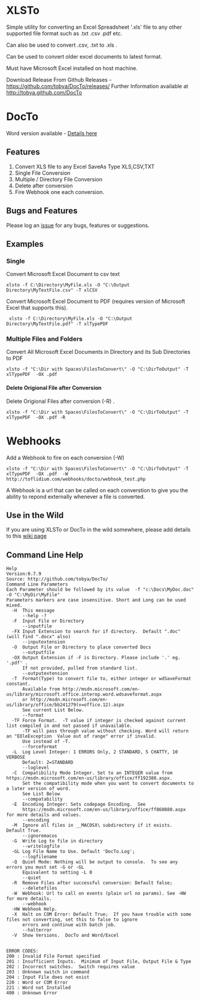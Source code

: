 # XLSTo

Simple utility for converting an Excel Spreadsheet  '.xls' file to any other supported file format 
such as .txt .csv .pdf etc.  

Can also be used to convert .csv, .txt to .xls .

Can be used to convert older excel documents to latest format.

Must have Microsoft Excel installed on host machine.

Download Release From Github Releases - https://github.com/tobya/DocTo/releases/
Further Information available at http://tobya.github.com/DocTo

DocTo
=====
Word version available - [Details here](readme.md)

## Features

  1. Convert XLS file to any Excel SaveAs Type XLS,CSV,TXT
  1. Single File Conversion
  1. Multiple / Directory File Conversion
  1. Delete after conversion
  1. Fire Webhook one each conversion.
  
## Bugs and Features

Please log an [issue](https://github.com/tobya/DocTo/issues) for any bugs, features or suggestions.


## Examples

### Single

Convert Microsoft Excel Document to csv text

    xlsto -f C:\Directory\MyFile.xls -O "C:\Output Directory\MyTextFile.csv" -T xlCSV

Convert Microsoft Excel Document to PDF (requires version of Microsoft Excel that supports this).

     xlsto -f C:\Directory\MyFile.xls -O "C:\Output Directory\MyTextFile.pdf" -T xlTypePDF

### Multiple Files and Folders

Convert All Microsoft Excel Documents in Directory and its Sub Directories to PDF

    xlsto -f "C:\Dir with Spaces\FilesToConvert\" -O "C:\DirToOutput" -T xlTypePDF  -OX .pdf

#### Delete Origional File after Conversion ####

Delete Origional Files after conversion (-R) . 

    xlsto -f "C:\Dir with Spaces\FilesToConvert\" -O "C:\DirToOutput" -T xlTypePDF  -OX .pdf -R

Webhooks
========

Add a Webhook to fire on each conversion (-W)

    xlsto -f "C:\Dir with Spaces\FilesToConvert\" -O "C:\DirToOutput" -T xlTypePDF  -OX .pdf  -W http://toflidium.com/webhooks/docto/webhook_test.php
    
A Webhook is a url that can be called on each converstion to give you the ability to repond externally whenever a file is converted.

Use in the Wild
---------------

If you are using XLSTo or DocTo in the wild somewhere, please add details to this [wiki page](https://github.com/tobya/DocTo/wiki/Uses-of-DocTo-in-the-wild)


## Command Line Help

    Help
    Version:0.7.9
    Source: http://github.com/tobya/DocTo/
    Command Line Parameters
    Each Parameter should be followed by its value  -f "c:\Docs\MyDoc.doc" -O "C:\MyDir\MyFile"
    Parameters markers are case insensitive. Short and Long can be used mixed.
      -H  This message
          --help -?
      -F  Input File or Directory
          --inputfile
      -FX Input Extension to search for if directory.  Default ".doc" (will find ".docx" also)
          --inputextension
      -O  Output File or Directory to place converted Docs
          --outputfile
      -OX Output Extension if -F is Directory. Please include '.' eg. '.pdf' .
          If not provided, pulled from standard list.
          --outputextension
      -T  Format(Type) to convert file to, either integer or wdSaveFormat constant.
          Available from http://msdn.microsoft.com/en-us/library/microsoft.office.interop.word.wdsaveformat.aspx
          or http://msdn.microsoft.com/en-us/library/office/bb241279(v=office.12).aspx
          See current List Below.
          --format
      -TF Force Format.  -T value if integer is checked against current list compiled in and not passed if unavailable.
          -TF will pass through value without checking. Word will return an "EOleException  Value out of range" error if invalid.
          Use instead of -T.
          --forceformat
      -L  Log Level Integer: 1 ERRORS Only, 2 STANDARD, 5 CHATTY, 10 VERBOSE
          Default: 2=STANDARD
          --loglevel
      -C  Compatibility Mode Integer. Set to an INTEGER value from https://msdn.microsoft.com/en-us/library/office/ff192388.aspx.
          Set the compatibility mode when you want to convert documents to a later version of word.
          See List Below
          --compatability
      -E  Encoding Integer: Sets codepage Encoding.  See
          https://msdn.microsoft.com/en-us/library/office/ff860880.aspx for more details and values.
          --encoding          
      -M  Ignore all files in __MACOSX\ subdirectory if it exists.  Default True.
          --ignoremacos
      -G  Write Log to file in directory
          --writelogfile
      -GL Log File Name to Use. Default 'DocTo.Log';
          --logfilename
      -Q  Quiet Mode: Nothing will be output to console.  To see any errors you must set -G or -GL
          Equivalent to setting -L 0
          --quiet
      -R  Remove Files after successful conversion: Default false;
          --deletefiles
      -W  Webhook: Url to call on events (plain url no params). See -HW for more details.
          --webhook
      -HW Webhook Help.
      -X  Halt on COM Error: Default True;  If you have trouble with some files not converting, set this to false to ignore
          errors and continue with batch job.
          --halterror
      -V  Show Versions.  DocTo and Word/Excel


    ERROR CODES:
    200 : Invalid File Format specified
    201 : Insufficient Inputs.  Minimum of Input File, Output File & Type
    202 : Incorrect switches.  Switch requires value
    203 : Unknown switch in command
    204 : Input File does not exist
    220 : Word or COM Error
    221 : Word not Installed
    400 : Unknown Error




